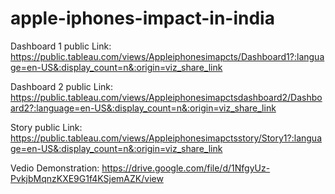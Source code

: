 # apple-iphones-impact-in-india


Dashboard 1 public Link:  https://public.tableau.com/views/Appleiphonesimapcts/Dashboard1?:language=en-US&:display_count=n&:origin=viz_share_link

Dashboard 2 public Link:  https://public.tableau.com/views/Appleiphonesimapctsdashboard2/Dashboard2?:language=en-US&:display_count=n&:origin=viz_share_link

Story public Link:  https://public.tableau.com/views/Appleiphonesimapctsstory/Story1?:language=en-US&:display_count=n&:origin=viz_share_link


Vedio Demonstration: https://drive.google.com/file/d/1NfgyUz-PvkjbMqnzKXE9G1f4KSjemAZK/view
